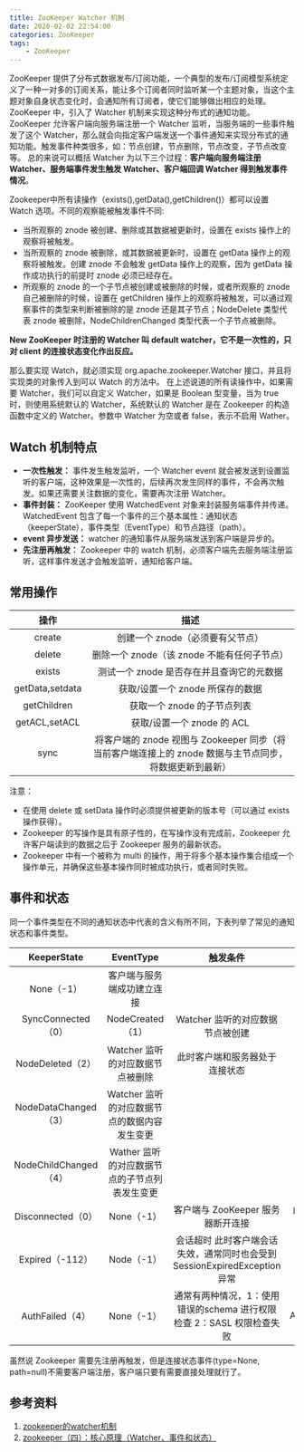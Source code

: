```yaml
---
title: ZooKeeper Watcher 机制
date: 2020-02-02 22:54:00
categories: ZooKeeper
tags:
    - ZooKeeper
---
```

ZooKeeper 提供了分布式数据发布/订阅功能，一个典型的发布/订阅模型系统定义了一种一对多的订阅关系，能让多个订阅者同时监听某一个主题对象，当这个主题对象自身状态变化时，会通知所有订阅者，使它们能够做出相应的处理。
ZooKeeper 中，引入了 Watcher 机制来实现这种分布式的通知功能。ZooKeeper 允许客户端向服务端注册一个 Watcher 监听，当服务端的一些事件触发了这个 Watcher，那么就会向指定客户端发送一个事件通知来实现分布式的通知功能。触发事件种类很多，如：节点创建，节点删除，节点改变，子节点改变等。
总的来说可以概括 Watcher 为以下三个过程：**客户端向服务端注册 Watcher、服务端事件发生触发 Watcher、客户端回调 Watcher 得到触发事件情况**。

Zookeeper中所有读操作（exists(),getData(),getChildren()）都可以设置 Watch 选项。不同的观察能被触发事件不同:
* 当所观察的 znode 被创建、删除或其数据被更新时，设置在 exists 操作上的观察将被触发。
* 当所观察的 znode 被删除，或其数据被更新时，设置在 getData 操作上的观察将被触发。创建 znode 不会触发 getData 操作上的观察，因为 getData 操作成功执行的前提时 znode 必须已经存在。
* 所观察的 znode 的一个子节点被创建或被删除的时候，或者所观察的 znode 自己被删除的时候，设置在 getChildren 操作上的观察将被触发，可以通过观察事件的类型来判断被删除的是 znode 还是其子节点；NodeDelete 类型代表 znode 被删除，NodeChildrenChanged 类型代表一个子节点被删除。

**New ZooKeeper 时注册的 Watcher 叫 default watcher，它不是一次性的，只对 client 的连接状态变化作出反应。**

那么要实现 Watch，就必须实现 org.apache.zookeeper.Watcher 接口，并且将实现类的对象传入到可以 Watch 的方法中。
在上述说道的所有读操作中，如果需要 Watcher，我们可以自定义 Watcher，如果是 Boolean 型变量，当为 true 时，则使用系统默认的 Watcher，系统默认的 Watcher 是在 Zookeeper 的构造函数中定义的 Watcher。参数中 Watcher 为空或者 false，表示不启用 Wather。

## Watch 机制特点
* **一次性触发：** 事件发生触发监听，一个 Watcher event 就会被发送到设置监听的客户端，这种效果是一次性的，后续再次发生同样的事件，不会再次触发。如果还需要关注数据的变化，需要再次注册 Watcher。
* **事件封装：** ZooKeeper 使用 WatchedEvent 对象来封装服务端事件并传递。WatchedEvent 包含了每一个事件的三个基本属性：通知状态（keeperState），事件类型（EventType）和节点路径（path）。
* **event 异步发送：** watcher 的通知事件从服务端发送到客户端是异步的。
* **先注册再触发：** Zookeeper 中的 watch 机制，必须客户端先去服务端注册监听，这样事件发送才会触发监听，通知给客户端。

## 常用操作
操作 | 描述
:-: | :-:
create | 创建一个 znode（必须要有父节点）
delete | 删除一个 znode（该 znode 不能有任何子节点）
exists | 测试一个 znode 是否存在并且查询它的元数据
getData,setdata | 获取/设置一个 znode 所保存的数据
getChildren | 获取一个 znode 的子节点列表
getACL,setACL | 获取/设置一个 znode 的 ACL
sync | 将客户端的 znode 视图与 Zookeeper 同步（将当前客户端连接上的 znode 数据与主节点同步，将数据更新到最新）

注意：
* 在使用 delete 或 setData 操作时必须提供被更新的版本号（可以通过 exists 操作获得）。
* Zookeeper 的写操作是具有原子性的，在写操作没有完成前，Zookeeper 允许客户端读到的数据之后于 Zookeeper 服务的最新状态。
* Zookeeper 中有一个被称为 multi 的操作，用于将多个基本操作集合组成一个操作单元，并确保这些基本操作同时被成功执行，或者同时失败。

## 事件和状态
同一个事件类型在不同的通知状态中代表的含义有所不同，下表列举了常见的通知状态和事件类型。

KeeperState | EventType | 触发条件 | 说明
:-: | :-: | :-: | :-:
 | None（-1） | 客户端与服务端成功建立连接 | 
SyncConnected（0） | NodeCreated（1） | Watcher 监听的对应数据节点被创建 | 
 | NodeDeleted（2） | Watcher 监听的对应数据节点被删除 | 此时客户端和服务器处于连接状态
 | NodeDataChanged（3） | Watcher 监听的对应数据节点的数据内容发生变更 | 
 | NodeChildChanged（4） | Wather 监听的对应数据节点的子节点列表发生变更 | 
Disconnected（0） | None（-1） | 客户端与 ZooKeeper 服务器断开连接 | 此时客户端和服务器处于断开连接状态
Expired（-112） | Node（-1） | 会话超时	此时客户端会话失效，通常同时也会受到 SessionExpiredException 异常
AuthFailed（4） | None（-1） | 通常有两种情况，1：使用错误的schema 进行权限检查 2：SASL 权限检查失败 | 通常同时也会收到 AuthFailedException 异常

虽然说 Zookeeper 需要先注册再触发，但是连接状态事件(type=None, path=null)不需要客户端注册，客户端只要有需要直接处理就行了。

## 参考资料
1. [zookeeper的watcher机制](https://blog.csdn.net/xxydzyr/article/details/93390162)
2. [zookeeper（四）：核心原理（Watcher、事件和状态）](https://www.cnblogs.com/shamo89/p/9787176.html)